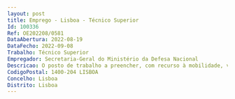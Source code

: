 ```yaml
--- 
layout: post
title: Emprego - Lisboa - Técnico Superior
Id: 100336
Ref: OE202208/0581
DataAbertura: 2022-08-19
DataFecho: 2022-09-08
Trabalho: Técnico Superior
Empregador: Secretaria-Geral do Ministério da Defesa Nacional
Descricao: O posto de trabalho a preencher, com recurso à mobilidade, visa o exercício de funções em concordância com as competências e atribuições constantes da estrutura orgânica dos serviços e do anexo à Lei n.º 35 2014, de 20 de junho, referido no n.º 2 do artigo 88.º da mesma Lei, às quais corresponde o grau 3 de complexidade funcional, nomeadamente às seguintes atividades •	Produção de conteúdos para Internet, Intranet e redes sociais •	Gestão das Redes Sociais do MDN •	Gestão do email institucional da Direção de Serviços de Comunicação e Relações Públicas •	Elaboração do Plano Estratégico de Comunicação •	Participação nos projetos atribuídos à Direção de Serviços de Comunicação e Relações Públicas •	Apoio à Assessoria de Imprensa do MDN  •	Elaboração e difusão diária de resumos de imprensa •	Elaboração de produtos de comunicação (notícias, newsletters, etc.)•	Coordenar o registo acreditação e acompanhamento de jornalistas em eventos oficiais •	Preparar e apoiar a realização de Conferências de Imprensa em eventos oficiais da Defesa •	Apoiar em todas as atividades de comunicação dos serviços centrais do MDN•	Apoiar na gestão e produção de conteúdos do para o website do MDN •	Apoiar na gestão de backoffice e peças web do website do MDN •	Apoio na idealização de conteúdos para comunicação gráfica.
CodigoPostal: 1400-204 LISBOA
Concelho: Lisboa
Distrito: Lisboa
--- 
```

